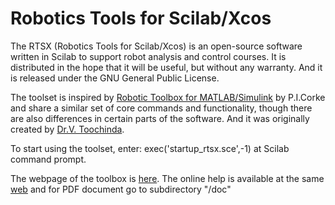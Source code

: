 Robotics Tools for Scilab/Xcos
====

The RTSX (Robotics Tools for Scilab/Xcos) is an open-source software written in Scilab to support robot analysis and control courses. It is distributed in the hope that it will be useful, but without any warranty. And it is released under the GNU General Public License.

The toolset is inspired by [Robotic Toolbox for MATLAB/Simulink](http://petercorke.com/Robotics_Toolbox.html) by P.I.Corke and share a similar set of core commands and functionality, though there are also differences in certain parts of the software. And it was originally created by [Dr.V. Toochinda](https://twitter.com/dewplanet).

To start using the toolset, enter: exec('startup_rtsx.sce',-1) at Scilab command prompt. 

The webpage of the toolbox is [here](http:scilab.ninja/rtsx). 
The online help is available at the same [web](http://scilab.ninja/rtsx/online-help) and for PDF document go to subdirectory "/doc"

